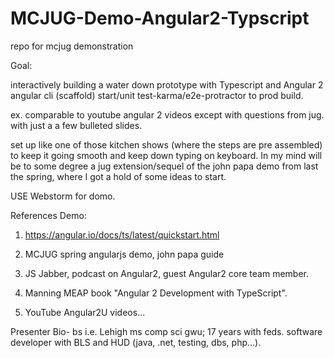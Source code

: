 # MCJUG-Demo-Angular2-Typscript
repo for mcjug demonstration 

Goal: 

interactively building a water down prototype with Typescript and Angular 2 angular cli (scaffold) start/unit test-karma/e2e-protractor to prod build. 

ex. comparable to youtube angular 2 videos except with questions from jug. with just a a few bulleted slides. 

set up like one of those kitchen shows (where the steps are pre assembled) to keep it going smooth and keep down typing on keyboard. In my mind will be to some degree a jug extension/sequel of the john papa demo from last the spring, where I got a hold of some ideas to start. 

USE Webstorm for domo.

References Demo:

1. https://angular.io/docs/ts/latest/quickstart.html

2. MCJUG spring angularjs demo, john papa guide

3. JS Jabber, podcast on Angular2, guest Angular2 core team member.

4. Manning MEAP book "Angular 2 Development with TypeScript".

5. YouTube Angular2U videos...

Presenter Bio- bs i.e. Lehigh ms comp sci gwu; 17 years with feds. software developer with BLS and HUD (java, .net, testing, dbs, php...). 


